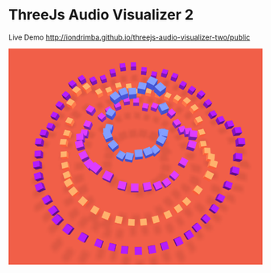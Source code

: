 # ThreeJs Audio Visualizer 2

Live Demo http://iondrimba.github.io/threejs-audio-visualizer-two/public

![App](https://raw.githubusercontent.com/iondrimba/images/master/demo2.PNG)

